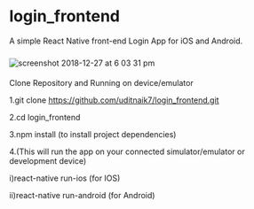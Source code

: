 # login_frontend
A simple React Native front-end Login App for iOS and Android. 
###
![screenshot 2018-12-27 at 6 03 31 pm](https://user-images.githubusercontent.com/30838645/50480416-d6699700-0a01-11e9-8ffa-bdb90828765f.png)
####
Clone Repository and Running on device/emulator

1.git clone https://github.com/uditnaik7/login_frontend.git

2.cd login_frontend

3.npm install (to install project dependencies)

4.(This will run the app on your connected simulator/emulator or development device)
 
 i)react-native run-ios (for IOS) 
 
 ii)react-native run-android (for Android)
